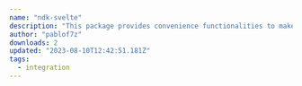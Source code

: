 ```yaml
---
name: "ndk-svelte"
description: "This package provides convenience functionalities to make usage of NDK with Svelte nicer."
author: "pablof7z"
downloads: 2
updated: "2023-08-10T12:42:51.181Z"
tags: 
  - integration
---
```

